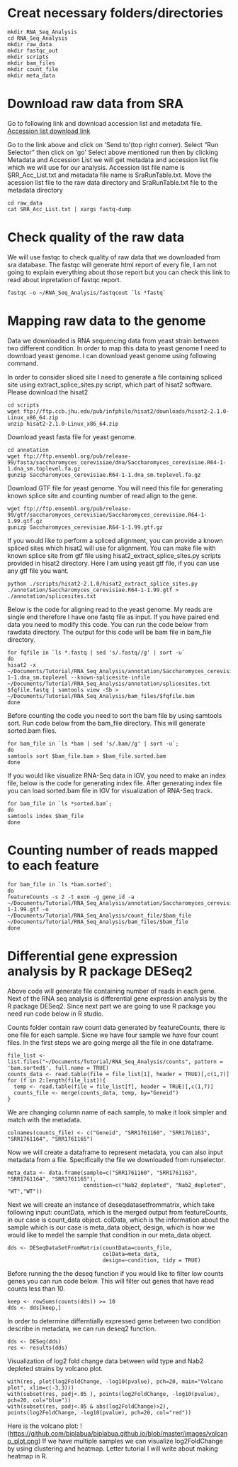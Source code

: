 # Creat necessary folders/directories
```
mkdir RNA_Seq_Analysis
cd RNA_Seq_Analysis
mkdir raw_data
mkdir fastqc_out
mkdir scripts
mkdir bam_files
mkdir count_file
mkdir meta_data
```
# Download raw data from SRA
Go to following link and download accession list and metadata file.
[Accession list download link](https://www.ncbi.nlm.nih.gov/sra?linkname=bioproject_sra_all&from_uid=272684)

Go to the link above and click on 'Send to'(top right corner). Select “Run Selector”  then click on 'go' Select above mentioned run then by clicking Metadata and Accession List we will get metadata and accession list file which we will use for our analysis. Accession list file name is SRR_Acc_List.txt and metadata file name is SraRunTable.txt.
Move the acession list file to the raw data directory and SraRunTable.txt file to the metadata directory

```
cd raw_data
cat SRR_Acc_List.txt | xargs fastq-dump
```

# Check quality of the raw data
We will use fastqc to check quality of raw data that we downloaded from sra database. The fastqc will generate html report of every file, I am not going to explain everything about those report but you can check this link to read about inpretation of fastqc report. 

```
fastqc -o ~/RNA_Seq_Analysis/fastqcout `ls *fastq`
```

# Mapping raw data to the genome

Data we downloaded is RNA sequencing data from yeast strain between two different condition. In order to map this data to yeast genome I need to download yeast genome. I can download yeast genome using following command. 

In order to consider sliced site I need to generate a file containing spliced site using extract_splice_sites.py script, which part of hisat2 software. Please download the hisat2
```
cd scripts
wget ftp://ftp.ccb.jhu.edu/pub/infphilo/hisat2/downloads/hisat2-2.1.0-Linux_x86_64.zip
unzip hisat2-2.1.0-Linux_x86_64.zip
```
Download yeast fasta file for yeast genome.
```
cd annotation
wget ftp://ftp.ensembl.org/pub/release-99/fasta/saccharomyces_cerevisiae/dna/Saccharomyces_cerevisiae.R64-1-1.dna_sm.toplevel.fa.gz
gunzip Saccharomyces_cerevisiae.R64-1-1.dna_sm.toplevel.fa.gz
```
Download GTF file for yeast genome. You will need this file for generating known splice site and counting number of read align to the gene.
```
wget ftp://ftp.ensembl.org/pub/release-99/gtf/saccharomyces_cerevisiae/Saccharomyces_cerevisiae.R64-1-1.99.gtf.gz
gunizp Saccharomyces_cerevisiae.R64-1-1.99.gtf.gz
```
If you would like to perform a spliced alignment, you can provide a known spliced sites which hisat2 will use for alignment. You can make file with known splice site from gtf file using hisat2_extract_splice_sites.py scripts provided in hisat2 directory. Here I am using yeast gtf file, if you can use any gtf file you want.
```
python ./scripts/hisat2-2.1.0/hisat2_extract_splice_sites.py ./annotation/Saccharomyces_cerevisiae.R64-1-1.99.gtf > ./annotation/splicesites.txt
```
Below is the code for aligning read to the yeast genome. My reads are single end therefore I have one fastq file as input. If you have paired end data you need to modify this code. You can run the code below from rawdata directory. The output for this code will be bam file in bam_file directory.

```
for fqfile in `ls *.fastq | sed 's/.fastq//g' | sort -u`
do
hisat2 -x ~/Documents/Tutorial/RNA_Seq_Analysis/annotation/Saccharomyces_cerevisiae.R64-1-1.dna_sm.toplevel --known-splicesite-infile ~/Documents/Tutorial/RNA_Seq_Analysis/annotation/splicesites.txt $fqfile.fastq | samtools view -Sb > ~/Documents/Tutorial/RNA_Seq_Analysis/bam_files/$fqfile.bam
done
```

Before counting the code you need to sort the bam file by using samtools sort. Run code below from the bam_file directory. This will generate sorted.bam files.

```
for bam_file in `ls *bam | sed 's/.bam//g' | sort -u`;
do
samtools sort $bam_file.bam > $bam_file.sorted.bam
done
```
If you would like visualize RNA-Seq data in IGV, you need to make an index file, below is the code for generating index file. After generating index file you can load sorted.bam file in IGV for visualization of RNA-Seq track.
```
for bam_file in `ls *sorted.bam`;
do
samtools index $bam_file 
done
```
# Counting number of reads mapped to each feature
```
for bam_file in `ls *bam.sorted`;
do
featureCounts -s 2 -t exon -g gene_id -a ~/Documents/Tutorial/RNA_Seq_Analysis/annotation/Saccharomyces_cerevisiae.R64-1-1.99.gtf -o ~/Documents/Tutorial/RNA_Seq_Analysis/count_file/$bam_file ~/Documents/Tutorial/RNA_Seq_Analysis/bam_files/$bam_file
done
```	
# Differential gene expression analysis by R package DESeq2
Above code will generate file containing number of reads in each gene. Next of the RNA seq analysis is differential gene expression analysis by the R package DESeq2. Since next part we are going to use R package you need run code below in R studio. 

Counts folder contain raw count data generated by featureCounts, there is one file for each sample. Sicne we have four sample we have four count files. In the first steps we are going merge all the file in one dataframe. 

```
file_list <- list.files("~/Documents/Tutorial/RNA_Seq_Analysis/counts", pattern = 'bam.sorted$', full.name = TRUE)
counts_data <- read.table(file = file_list[1], header = TRUE)[,c(1,7)]
for (f in 2:length(file_list)){
  temp <- read.table(file = file_list[f], header = TRUE)[,c(1,7)]
  counts_file <- merge(counts_data, temp, by="Geneid")
}
```

We are changing column name of each sample, to make it look simpler and match with the metadata.
```
colnames(counts_file) <- c("Geneid", "SRR1761160", "SRR1761163", "SRR1761164", "SRR1761165")
```
Now we will create a dataframe to represent metadata, you can also input metadata from a file. Specifically the file we downloaded from runselector. 

```
meta_data <- data.frame(sample=c("SRR1761160", "SRR1761163", "SRR1761164", "SRR1761165"),
                        condition=c("Nab2_depleted", "Nab2_depleted", "WT","WT"))
```
Next we will create an instance of deseqdatasetfrommatrix, which take following input:
countData, which is the merged output from featureCounts, in our case is count_data object. 
colData, which is the information about the sample which is our case is meta_data object, 
design, which is how we would like to medel the sample that condition in our meta_data object. 

```
dds <- DESeqDataSetFromMatrix(countData=counts_file, 
                              colData=meta_data, 
                              design=~condition, tidy = TRUE)
```
Before running the the deseq function if you would like to filter low counts genes you can run code below. This will filter out genes that have read counts less than 10.

```
keep <- rowSums(counts(dds)) >= 10
dds <- dds[keep,]
```
In order to determine differntially expressed gene between two condition describe in metadata, we can run deseq2 function. 

```
dds <- DESeq(dds)
res <- results(dds)
```
Visualization of log2 fold change data between wild type and Nab2 depleted strains by volcano plot.

```
with(res, plot(log2FoldChange, -log10(pvalue), pch=20, main="Volcano plot", xlim=c(-3,3)))
with(subset(res, padj<.05 ), points(log2FoldChange, -log10(pvalue), pch=20, col="blue"))
with(subset(res, padj<.05 & abs(log2FoldChange)>2), points(log2FoldChange, -log10(pvalue), pch=20, col="red"))
```
Here is the volcano plot:
!(https://github.com/biplabua/biplabua.github.io/blob/master/images/volcano_plot.png)
If we have multiple samples we can visualize log2FoldChange by using clustering and heatmap. Letter tutorial I will write about making heatmap in R.





